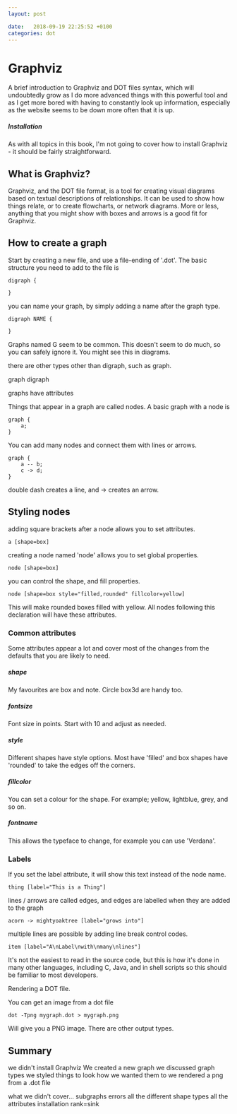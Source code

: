 ```yaml
---
layout: post

date:   2018-09-19 22:25:52 +0100
categories: dot
---
```

Graphviz
========

A brief introduction to Graphviz and DOT files syntax, which will
undoubtedly grow as I do more advanced things with this powerful tool
and as I get more bored with having to constantly look up information,
especially as the website seems to be down more often that it is up.

##### Installation

As with all topics in this book, I'm not going to cover how to install
Graphviz - it should be fairly straightforward.

What is Graphviz?
-----------------

Graphviz, and the DOT file format, is a tool for creating visual
diagrams based on textual descriptions of relationships. It can be used
to show how things relate, or to create flowcharts, or network diagrams.
More or less, anything that you might show with boxes and arrows is a
good fit for Graphviz.

How to create a graph
---------------------

Start by creating a new file, and use a file-ending of '.dot'. The basic
structure you need to add to the file is

    digraph {

    }

you can name your graph, by simply adding a name after the graph type.

    digraph NAME {

    }

Graphs named G seem to be common. This doesn't seem to do much, so you
can safely ignore it. You might see this in diagrams.

there are other types other than digraph, such as graph.

graph digraph

graphs have attributes

Things that appear in a graph are called nodes. A basic graph with a
node is

    graph {
        a;
    }

You can add many nodes and connect them with lines or arrows.

    graph {
        a -- b;
        c -> d;
    }

double dash creates a line, and -\> creates an arrow.

Styling nodes
-------------

adding square brackets after a node allows you to set attributes.

    a [shape=box]

creating a node named 'node' allows you to set global properties.

    node [shape=box]

you can control the shape, and fill properties.

    node [shape=box style="filled,rounded" fillcolor=yellow]

This will make rounded boxes filled with yellow. All nodes following
this declaration will have these attributes.

### Common attributes

Some attributes appear a lot and cover most of the changes from the
defaults that you are likely to need.

##### shape

My favourites are box and note. Circle box3d are handy too.

##### fontsize

Font size in points. Start with 10 and adjust as needed.

##### style

Different shapes have style options. Most have 'filled' and box shapes
have 'rounded' to take the edges off the corners.

##### fillcolor

You can set a colour for the shape. For example; yellow, lightblue,
grey, and so on.

##### fontname

This allows the typeface to change, for example you can use 'Verdana'.

### Labels

If you set the label attribute, it will show this text instead of the
node name.

    thing [label="This is a Thing"]

lines / arrows are called edges, and edges are labelled when they are
added to the graph

    acorn -> mightyoaktree [label="grows into"]

multiple lines are possible by adding line break control codes.

    item [label="A\nLabel\nwith\nmany\nlines"]

It's not the easiest to read in the source code, but this is how it's
done in many other languages, including C, Java, and in shell scripts so
this should be familiar to most developers.

Rendering a DOT file.

You can get an image from a dot file

    dot -Tpng mygraph.dot > mygraph.png

Will give you a PNG image. There are other output types.

Summary
-------

we didn't install Graphviz We created a new graph we discussed graph
types we styled things to look how we wanted them to we rendered a png
from a .dot file

what we didn't cover\... subgraphs errors all the different shape types
all the attributes installation rank=sink
